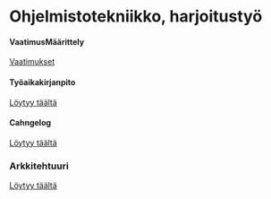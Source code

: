 # Ohjelmistotekniikko, harjoitustyö

#### VaatimusMäärittely

[Vaatimukset](https://github.com/modaralgayal/ot-harjoitustyo/blob/master/dokumentaatio/vaatimusmaarittely.md)


#### Työaikakirjanpito
[Löytyy täältä](https://github.com/modaralgayal/ot-harjoitustyo/blob/master/TicTacToe/dokumentaatio/Tuntikirjanpito.md)

#### Cahngelog
[Löytyy täältä](https://github.com/modaralgayal/ot-harjoitustyo/blob/master/dokumentaatio/changelog.md)

### Arkkitehtuuri 
[Löytyy täältä](https://github.com/modaralgayal/ot-harjoitustyo/blob/master/TicTacToe/dokumentaatio/arkkitehtuuri.md)